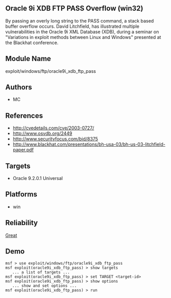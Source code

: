 ## Oracle 9i XDB FTP PASS Overflow (win32)

By passing an overly long string to the PASS command, a 
stack based buffer overflow occurs. David Litchfield, has 
illustrated multiple vulnerabilities in the Oracle 9i XML 
Database (XDB), during a seminar on "Variations in exploit 
methods between Linux and Windows" presented at the Blackhat 
conference.


## Module Name
exploit/windows/ftp/oracle9i_xdb_ftp_pass

## Authors
* MC


## References
* http://cvedetails.com/cve/2003-0727/
* http://www.osvdb.org/2449
* http://www.securityfocus.com/bid/8375
* http://www.blackhat.com/presentations/bh-usa-03/bh-us-03-litchfield-paper.pdf



## Targets
* Oracle 9.2.0.1 Universal


## Platforms
* win

## Reliability
[Great](https://github.com/rapid7/metasploit-framework/wiki/Exploit-Ranking)

## Demo

```
msf > use exploit/windows/ftp/oracle9i_xdb_ftp_pass
msf exploit(oracle9i_xdb_ftp_pass) > show targets
   ... a list of targets ...
msf exploit(oracle9i_xdb_ftp_pass) > set TARGET <target-id>
msf exploit(oracle9i_xdb_ftp_pass) > show options
   ... show and set options ...
msf exploit(oracle9i_xdb_ftp_pass) > run
```
    
    